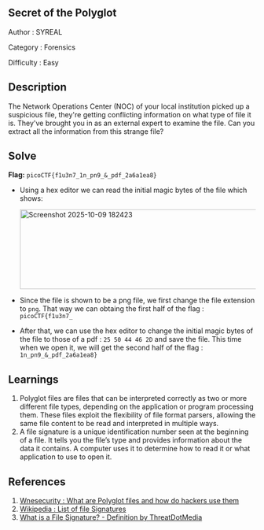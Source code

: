 ## Secret of the Polyglot
Author : SYREAL

Category : Forensics

Difficulty : Easy

## Description
The Network Operations Center (NOC) of your local institution picked up a suspicious file, they're getting conflicting information on what type of file it is. They've brought you in as an external expert to examine the file. Can you extract all the information from this strange file?

## Solve
**Flag:** `picoCTF{f1u3n7_1n_pn9_&_pdf_2a6a1ea8}`

- Using a hex editor we can read the initial magic bytes of the file which shows:

  <img width="857" height="162" alt="Screenshot 2025-10-09 182423" src="https://github.com/user-attachments/assets/c50ea8aa-b3c0-4596-b8b5-172f88cda66a" />


- Since the file is shown to be a png file, we first change the file extension to `png`. That way we can obtaing the first half of the flag : `picoCTF{f1u3n7_`
- After that, we can use the hex editor to change the initial magic bytes of the file to those of a pdf : `25 50 44 46 2D` and save the file. This time when we open it, we will get the second half of the flag : `1n_pn9_&_pdf_2a6a1ea8}`

## Learnings
1. Polyglot files are files that can be interpreted correctly as two or more different file types, depending on the application or program processing them. These files exploit the flexibility of file format parsers, allowing the same file content to be read and interpreted in multiple ways.
2. A file signature is a unique identification number seen at the beginning of a file. It tells you the file’s type and provides information about the data it contains. A computer uses it to determine how to read it or what application to use to open it. 

## References
1. [Wnesecurity : What are Polyglot files and how do hackers use them](https://wnesecurity.com/what-are-polyglot-files-and-how-do-hackers-use-them/)
2. [Wikipedia : List of file Signatures](https://en.wikipedia.org/wiki/List_of_file_signatures)
3. [What is a File Signature? - Definition by ThreatDotMedia](https://threat.media/definition/what-is-a-file-signature/)

